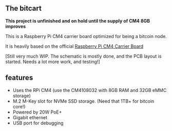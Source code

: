 ## The bitcart
**This project is unfinished and on hold until the supply of CM4 8GB improves**

This is a Raspberry Pi CM4 carrier board optimized for being a bitcoin node.

It is heavily based on the official [Raspberry Pi CM4 Carrier Board](https://www.raspberrypi.com/products/compute-module-4-io-board/)

[Still very much WIP. The schematic is mostly done, and the PCB layout is started. Needs a lot more work, and testing!]
## features
- Uses the RPi CM4 (use the CM4108032 with 8GB RAM and 32GB eMMC storage)
- M.2 M-Key slot for NVMe SSD storage. (Need that 1TB+ for bitcoin core!)
- Powered by 20W PoE+
- Gigabit ethernet
- USB port for debugging
